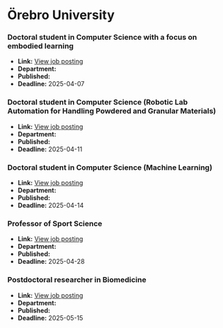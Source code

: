# Örebro University

### Doctoral student in Computer Science with a focus on embodied learning
- **Link:** [View job posting](https://www.oru.se/english/career/available-positions/job/?jid=20250054)
- **Department:** 
- **Published:** 
- **Deadline:** 2025-04-07

### Doctoral student in Computer Science (Robotic Lab Automation for Handling Powdered and Granular Materials)
- **Link:** [View job posting](https://www.oru.se/english/career/available-positions/job/?jid=20250015)
- **Department:** 
- **Published:** 
- **Deadline:** 2025-04-11

### Doctoral student in Computer Science (Machine Learning)
- **Link:** [View job posting](https://www.oru.se/english/career/available-positions/job/?jid=20250051)
- **Department:** 
- **Published:** 
- **Deadline:** 2025-04-14

### Professor of Sport Science
- **Link:** [View job posting](https://www.oru.se/english/career/available-positions/job/?jid=20250079)
- **Department:** 
- **Published:** 
- **Deadline:** 2025-04-28

### Postdoctoral researcher in Biomedicine
- **Link:** [View job posting](https://www.oru.se/english/career/available-positions/job/?jid=20250078)
- **Department:** 
- **Published:** 
- **Deadline:** 2025-05-15

